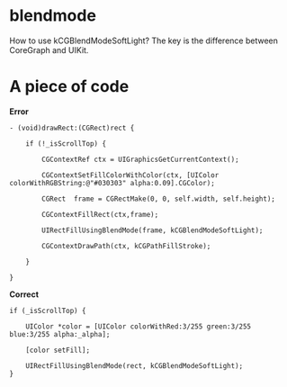 # blendmode
How to use kCGBlendModeSoftLight? The key is the difference between CoreGraph and UIKit.

# A piece of code

**Error**


    - (void)drawRect:(CGRect)rect {
    
        if (!_isScrollTop) {
            
            CGContextRef ctx = UIGraphicsGetCurrentContext();
            
            CGContextSetFillColorWithColor(ctx, [UIColor colorWithRGBString:@"#030303" alpha:0.09].CGColor);
            
            CGRect  frame = CGRectMake(0, 0, self.width, self.height);
            
            CGContextFillRect(ctx,frame);
            
            UIRectFillUsingBlendMode(frame, kCGBlendModeSoftLight);
            
            CGContextDrawPath(ctx, kCGPathFillStroke);
        
        }
    
    }


**Correct**


    if (_isScrollTop) {

        UIColor *color = [UIColor colorWithRed:3/255 green:3/255 blue:3/255 alpha:_alpha];
        
        [color setFill];
        
        UIRectFillUsingBlendMode(rect, kCGBlendModeSoftLight);
    }
